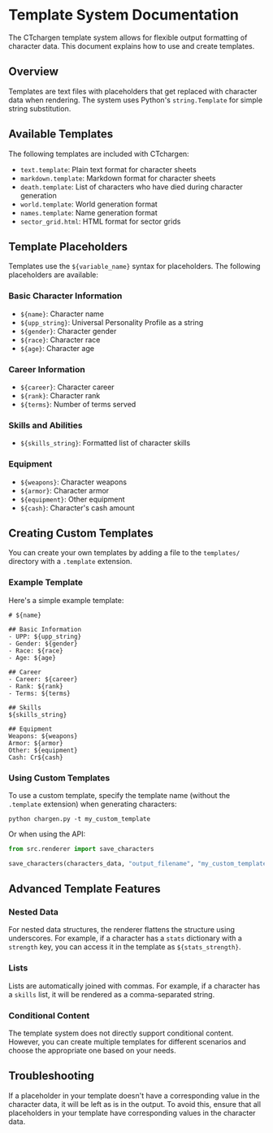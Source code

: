# Template System Documentation

The CTchargen template system allows for flexible output formatting of character data. This document explains how to use and create templates.

## Overview

Templates are text files with placeholders that get replaced with character data when rendering. The system uses Python's `string.Template` for simple string substitution.

## Available Templates

The following templates are included with CTchargen:

- `text.template`: Plain text format for character sheets
- `markdown.template`: Markdown format for character sheets
- `death.template`: List of characters who have died during character generation
- `world.template`: World generation format
- `names.template`: Name generation format
- `sector_grid.html`: HTML format for sector grids

## Template Placeholders

Templates use the `${variable_name}` syntax for placeholders. The following placeholders are available:

### Basic Character Information
- `${name}`: Character name
- `${upp_string}`: Universal Personality Profile as a string
- `${gender}`: Character gender
- `${race}`: Character race
- `${age}`: Character age

### Career Information
- `${career}`: Character career
- `${rank}`: Character rank
- `${terms}`: Number of terms served

### Skills and Abilities
- `${skills_string}`: Formatted list of character skills

### Equipment
- `${weapons}`: Character weapons
- `${armor}`: Character armor
- `${equipment}`: Other equipment
- `${cash}`: Character's cash amount

## Creating Custom Templates

You can create your own templates by adding a file to the `templates/` directory with a `.template` extension. 

### Example Template

Here's a simple example template:

```
# ${name}

## Basic Information
- UPP: ${upp_string}
- Gender: ${gender}
- Race: ${race}
- Age: ${age}

## Career
- Career: ${career}
- Rank: ${rank}
- Terms: ${terms}

## Skills
${skills_string}

## Equipment
Weapons: ${weapons}
Armor: ${armor}
Other: ${equipment}
Cash: Cr${cash}
```

### Using Custom Templates

To use a custom template, specify the template name (without the `.template` extension) when generating characters:

```
python chargen.py -t my_custom_template
```

Or when using the API:

```python
from src.renderer import save_characters

save_characters(characters_data, "output_filename", "my_custom_template")
```

## Advanced Template Features

### Nested Data

For nested data structures, the renderer flattens the structure using underscores. For example, if a character has a `stats` dictionary with a `strength` key, you can access it in the template as `${stats_strength}`.

### Lists

Lists are automatically joined with commas. For example, if a character has a `skills` list, it will be rendered as a comma-separated string.

### Conditional Content

The template system does not directly support conditional content. However, you can create multiple templates for different scenarios and choose the appropriate one based on your needs.

## Troubleshooting

If a placeholder in your template doesn't have a corresponding value in the character data, it will be left as is in the output. To avoid this, ensure that all placeholders in your template have corresponding values in the character data.
